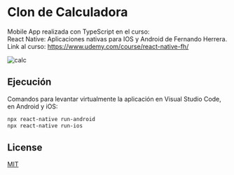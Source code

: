 # Clon de Calculadora

Mobile App realizada con TypeScript en el curso: \
React Native: Aplicaciones nativas para IOS y Android de Fernando Herrera.\
Link al curso: https://www.udemy.com/course/react-native-fh/

![calc](https://user-images.githubusercontent.com/63547036/212030899-9e9a03f1-5a0d-4e2f-81cf-5afaddd978bd.jpg)

## Ejecución

Comandos para levantar virtualmente la aplicación en Visual Studio Code, en Android y iOS:

```bash
npx react-native run-android
npx react-native run-ios
```


## License

[MIT](https://choosealicense.com/licenses/mit/)

